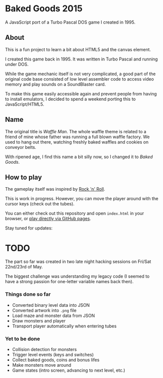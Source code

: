 # Baked Goods 2015

A JavaScript port of a Turbo Pascal DOS game I created in 1995.

## About

This is a fun project to learn a bit about HTML5 and the canvas element.

I created this game back in 1995. It was written in Turbo Pascal and
running under DOS.

While the game mechanic itself is not very complicated, a good part of
the original code base consisted of low level assembler code to access
video memory and play sounds on a SoundBlaster card.

To make this game easily accessible again and prevent people from having
to install emulators, I decided to spend a weekend porting this to
JavaScript/HTML5.

## Name

The original title is _Waffle Man_. The whole waffle theme is related to
a friend of mine whose father was running a full blown waffle factory.
We used to hang out there, watching freshly baked waffles and cookies
on conveyor belts.

With ripened age, I find this name a bit silly now, so I changed it to
_Baked Goods_.

## How to play

The gameplay itself was inspired by [Rock 'n' Roll](http://en.wikipedia.org/wiki/Rock_%27n%27_Roll_%28video_game%29).

This is work in progress. However, you can move the player around with
the cursor keys (check out the tubes).

You can either check out this repository and open `index.html` in your
browser, or [play directly via GitHub pages](http://mpm.github.io/baked-goods/).

Stay tuned for updates:

# TODO

The part so far was created in two late night hacking sessions on
Fri/Sat 22nd/23rd of May.

The biggest challenge was understanding my legacy code (I seemed to have
a strong passion for one-letter variable names back then).

### Things done so far

* Converted binary level data into JSON
* Converted artwork into `.png` file
* Load maze and monster data from JSON
* Draw monsters and player
* Transport player automatically when entering tubes

### Yet to be done

* Collision detection for monsters
* Trigger level events (keys and switches)
* Collect baked goods, coins and bonus lifes
* Make monsters move around
* Game states (intro screen, advancing to next level, etc.)

